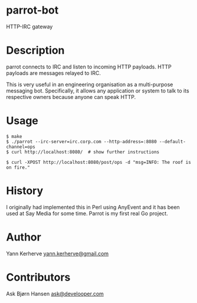 parrot-bot
==========

HTTP-IRC gateway

# Description

parrot connects to IRC and listen to incoming HTTP payloads. HTTP payloads are
messages relayed to IRC.

This is very useful in an engineering organisation as a multi-purpose
messaging bot. Specifically, it allows any application or system to talk to
its respective owners because anyone can speak HTTP.

# Usage

    $ make
    $ ./parrot --irc-server=irc.corp.com --http-address=:8080 --default-channel=ops
    $ curl http://localhost:8080/  # show further instructions

    $ curl -XPOST http://localhost:8080/post/ops -d "msg=INFO: The roof is on fire."

# History

I originally had implemented this in Perl using AnyEvent and it has been used at
Say Media for some time. Parrot is my first real Go project.

# Author

Yann Kerherve <yann.kerherve@gmail.com>

# Contributors

Ask Bjørn Hansen <ask@develooper.com>

